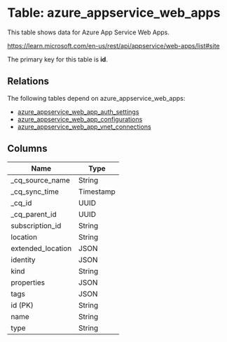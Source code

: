 # Table: azure_appservice_web_apps

This table shows data for Azure App Service Web Apps.

https://learn.microsoft.com/en-us/rest/api/appservice/web-apps/list#site

The primary key for this table is **id**.

## Relations

The following tables depend on azure_appservice_web_apps:
  - [azure_appservice_web_app_auth_settings](azure_appservice_web_app_auth_settings)
  - [azure_appservice_web_app_configurations](azure_appservice_web_app_configurations)
  - [azure_appservice_web_app_vnet_connections](azure_appservice_web_app_vnet_connections)

## Columns

| Name          | Type          |
| ------------- | ------------- |
|_cq_source_name|String|
|_cq_sync_time|Timestamp|
|_cq_id|UUID|
|_cq_parent_id|UUID|
|subscription_id|String|
|location|String|
|extended_location|JSON|
|identity|JSON|
|kind|String|
|properties|JSON|
|tags|JSON|
|id (PK)|String|
|name|String|
|type|String|